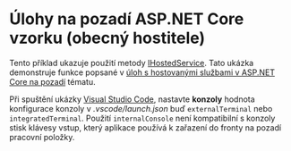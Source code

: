 # <a name="aspnet-core-background-tasks-sample-generic-host"></a>Úlohy na pozadí ASP.NET Core vzorku (obecný hostitele)

Tento příklad ukazuje použití metody [IHostedService](https://docs.microsoft.com/dotnet/api/microsoft.extensions.hosting.ihostedservice). Tato ukázka demonstruje funkce popsané v [úloh s hostovanými službami v ASP.NET Core na pozadí](https://docs.microsoft.com/aspnet/core/fundamentals/host/hosted-services) tématu.

Při spuštění ukázky [Visual Studio Code](https://code.visualstudio.com/), nastavte **konzoly** hodnota konfigurace konzoly v *.vscode/launch.json* buď `externalTerminal` nebo `integratedTerminal`. Použití `internalConsole` není kompatibilní s konzoly stisk klávesy vstup, který aplikace používá k zařazení do fronty na pozadí pracovní položky.
